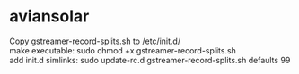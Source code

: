 # aviansolar

Copy gstreamer-record-splits.sh to /etc/init.d/
<br>
make executable: sudo chmod +x gstreamer-record-splits.sh
<br>
add init.d simlinks: sudo update-rc.d gstreamer-record-splits.sh defaults 99 


